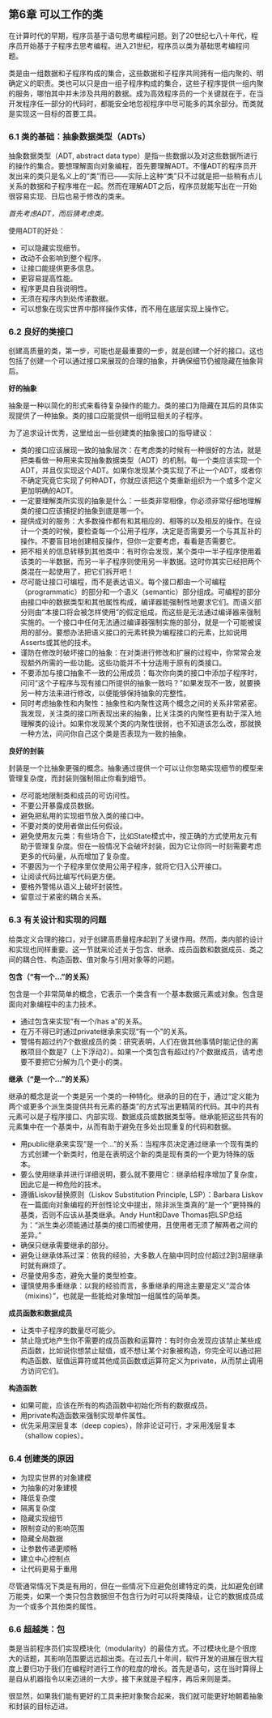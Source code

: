 ## 第6章 可以工作的类

在计算时代的早期，程序员基于语句思考编程问题。到了20世纪七八十年代，程序员开始基于子程序去思考编程。进入21世纪，程序员以类为基础思考编程问题。

类是由一组数据和子程序构成的集合，这些数据和子程序共同拥有一组内聚的、明确定义的职责。类也可以只是由一组子程序构成的集合，这些子程序提供一组内聚的服务，哪怕其中并未涉及共用的数据。成为高效程序员的一个关键就在于，在当开发程序任一部分的代码时，都能安全地忽视程序中尽可能多的其余部分。而类就是实现这一目标的首要工具。


### 6.1 类的基础：抽象数据类型（ADTs）

抽象数据类型（ADT, abstract data type）是指一些数据以及对这些数据所进行的操作的集合。要想理解面向对象编程，首先要理解ADT。不懂ADT的程序员开发出来的类只是名义上的“类”而已——实际上这种“类”只不过就是把一些稍有点儿关系的数据和子程序堆在一起。然而在理解ADT之后，程序员就能写出在一开始很容易实现、日后也易于修改的类来。

*首先考虑ADT，而后猜考虑类。*

使用ADT的好处：

- 可以隐藏实现细节。
- 改动不会影响到整个程序。
- 让接口能提供更多信息。
- 更容易提高性能。
- 程序更具自我说明性。
- 无须在程序内到处传递数据。
- 可以想象在现实世界中那样操作实体，而不用在底层实现上操作它。


### 6.2 良好的类接口

创建高质量的类，第一步，可能也是最重要的一步，就是创建一个好的接口。这也包括了创建一个可以通过接口来展现的合理的抽象，并确保细节仍被隐藏在抽象背后。

**好的抽象**

抽象是一种以简化的形式来看待复杂操作的能力。类的接口为隐藏在其后的具体实现提供了一种抽象。类的接口应能提供一组明显相关的子程序。

为了追求设计优秀，这里给出一些创建类的抽象接口的指导建议：

- 类的接口应该展现一致的抽象层次：在考虑类的时候有一种很好的方法，就是把类看做一种用来实现抽象数据类型（ADT）的机制。每一个类应该实现一个ADT，并且仅实现这个ADT。如果你发现某个类实现了不止一个ADT，或者你不确定究竟它实现了何种ADT，你就应该把这个类重新组织为一个或多个定义更加明确的ADT。
- 一定要理解类所实现的抽象是什么：一些类非常相像，你必须非常仔细地理解类的接口应该捕捉的抽象到底是哪一个。
- 提供成对的服务：大多数操作都有和其相应的、相等的以及相反的操作。在设计一个类的时候，要检查每一个公用子程序，决定是否需要另一个与其互补的操作。不要盲目地创建相反操作，但你一定要考虑，看看是否需要它。
- 把不相关的信息转移到其他类中：有时你会发现，某个类中一半子程序使用着该类的一半数据，而另一半子程序则使用另一半数据。这时你其实已经把两个类混在一起使用了，把它们拆开吧！
- 尽可能让接口可编程，而不是表达语义。每个接口都由一个可编程（programmatic）的部分和一个语义（semantic）部分组成。可编程的部分由接口中的数据类型和其他属性构成，编译器能强制性地要求它们。而语义部分则由“本接口将会被怎样使用”的假定组成，而这些是无法通过编译器来强制实施的。一个接口中任何无法通过编译器强制实施的部分，就是一个可能被误用的部分。要想办法把语义接口的元素转换为编程接口的元素，比如说用Asserts或其他的技术。
- 谨防在修改时破坏接口的抽象：在对类进行修改和扩展的过程中，你常常会发现额外所需的一些功能。这些功能并不十分适用于原有的类接口。
- 不要添加与接口抽象不一致的公用成员：每次你向类的接口中添加子程序时，问问“这个子程序与现有接口所提供的抽象一致吗？”如果发现不一致，就要换另一种方法来进行修改，以便能够保持抽象的完整性。
- 同时考虑抽象性和内聚性：抽象性和内聚性这两个概念之间的关系非常紧密。我发现，关注类的接口所表现出来的抽象，比关注类的内聚性更有助于深入地理解类的设计。如果你发现某个类的内聚性很弱，也不知道该怎么改，那就换一种方法，问问你自己这个类是否表现为一致的抽象。

**良好的封装**

封装是一个比抽象更强的概念。抽象通过提供一个可以让你忽略实现细节的模型来管理复杂度，而封装则强制阻止你看到细节。

- 尽可能地限制类和成员的可访问性。
- 不要公开暴露成员数据。
- 避免把私用的实现细节放入类的接口中。
- 不要对类的使用者做出任何假设。
- 避免使用友元类：有些场合下，比如State模式中，按正确的方式使用友元有助于管理复杂度。但在一般情况下会破坏封装，因为它让你同一时刻需要考虑更多的代码量，从而增加了复杂度。
- 不要因为一个子程序里仅使用公用子程序，就将它归入公开接口。
- 让阅读代码比编写代码更方便。
- 要格外警惕从语义上破坏封装性。
- 留意过于紧密的耦合关系。


### 6.3 有关设计和实现的问题

给类定义合理的接口，对于创建高质量程序起到了关键作用。然而，类内部的设计和实现也同样重要。这一节就来论述关于包含、继承、成员函数和数据成员、类之间的耦合性、构造函数、值对象与引用对象等的问题。

**包含（“有一个...”的关系）**

包含是一个非常简单的概念，它表示一个类含有一个基本数据元素或对象。包含是面向对象编程中的主力技术。

- 通过包含来实现“有一个/has a”的关系。
- 在万不得已时通过private继承来实现“有一个”的关系。
- 警惕有超过约7个数据成员的类：研究表明，人们在做其他事情时能记住的离散项目个数是7（上下浮动2）。如果一个类包含有超过约7个数据成员，请考虑要不要把它分解为几个更小的类。

**继承（“是一个...”的关系）**

继承的概念是说一个类是另一个类的一种特化。继承的目的在于，通过“定义能为两个或更多个派生类提供共有元素的基类”的方式写出更精简的代码。其中的共有元素可以是子程序接口、内部实现、数据成员或数据类型等。继承能把这些共有的元素集中在一个基类中，从而有助于避免在多处出现重复的代码和数据。

- 用public继承来实现“是一个...”的关系：当程序员决定通过继承一个现有类的方式创建一个新类时，他是在表明这个新的类是现有类的一个更为特殊的版本。
- 要么使用继承并进行详细说明，要么就不要用它：继承给程序增加了复杂度，因此它是一种危险的技术。
- 遵循Liskov替换原则（Liskov Substitution Principle, LSP）：Barbara Liskov在一篇面向对象编程的开创性论文中提出，除非派生类真的“是一个”更特殊的基类，否则不应该从基类继承。Andy Hunt和Dave Thomas把LSP总结为：“派生类必须能通过基类的接口而被使用，且使用者无须了解两者之间的差异。”
- 确保只继承需要继承的部分。
- 避免让继承体系过深：依我的经验，大多数人在脑中同时应付超过2到3层继承时就有麻烦了。
- 尽量使用多态，避免大量的类型检查。
- 谨慎使用多重继承：以我的经验而言，多重继承的用途主要是定义“混合体（mixins）”，也就是一些能给对象增加一组属性的简单类。

**成员函数和数据成员**

- 让类中子程序的数量尽可能少。
- 禁止隐式地产生你不需要的成员函数和运算符：有时你会发现应该禁止某些成员函数，比如说你想禁止赋值，或不想让某个对象被构造，你完全可以通过把构造函数、赋值运算符或其他成员函数或运算符定义为private，从而禁止调用方访问它们。

**构造函数**

- 如果可能，应该在所有的构造函数中初始化所有的数据成员。
- 用private构造函数来强制实现单件属性。
- 优先采用深层复本（deep copies），除非论证可行，才采用浅层复本（shallow copies）。


### 6.4 创建类的原因

- 为现实世界的对象建模
- 为抽象的对象建模
- 降低复杂度
- 隔离复杂度
- 隐藏实现细节
- 限制变动的影响范围
- 隐藏全局数据
- 让参数传递更顺畅
- 建立中心控制点
- 让代码更易于重用

尽管通常情况下类是有用的，但在一些情况下应避免创建特定的类，比如避免创建万能类，如果一个类只包含数据但不包含行为时可以将类降级，让它的数据成员成为一个或多个其他类的属性。


### 6.6 超越类：包

类是当前程序员们实现模块化（modularity）的最佳方式。不过模块化是个很庞大的话题，其影响范围要远远超出类。在过去几十年间，软件开发的进展在很大程度上要归功于我们在编程时进行工作的粒度的增长。首先是语句，这在当时算得上是自从机器指令以来迈进的一大步。接下来就是子程序，再后来则是类。

很显然，如果我们能有更好的工具来把对象聚合起来，我们就可能更好地朝着抽象和封装的目标迈进。
